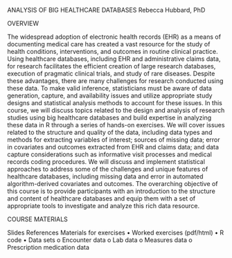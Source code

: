ANALYSIS OF BIG HEALTHCARE DATABASES
Rebecca Hubbard, PhD

OVERVIEW

The widespread adoption of electronic health records (EHR) as a means of documenting medical care has created a vast resource for the study of health conditions, interventions, and outcomes in routine clinical practice. Using healthcare databases, including EHR and administrative claims data, for research facilitates the efficient creation of large research databases, execution of pragmatic clinical trials, and study of rare diseases. Despite these advantages, there are many challenges for research conducted using these data. To make valid inference, statisticians must be aware of data generation, capture, and availability issues and utilize appropriate study designs and statistical analysis methods to account for these issues. In this course, we will discuss topics related to the design and analysis of research studies using big healthcare databases and build expertise in analyzing these data in R through a series of hands-on exercises. We will cover issues related to the structure and quality of the data, including data types and methods for extracting variables of interest; sources of missing data; error in covariates and outcomes extracted from EHR and claims data; and data capture considerations such as informative visit processes and medical records coding procedures. We will discuss and implement statistical approaches to address some of the challenges and unique features of healthcare databases, including missing data and error in automated algorithm-derived covariates and outcomes. The overarching objective of this course is to provide participants with an introduction to the structure and content of healthcare databases and equip them with a set of appropriate tools to investigate and analyze this rich data resource.

COURSE MATERIALS

Slides
References
Materials for exercises
•	Worked exercises (pdf/html)
•	R code
•	Data sets
o	Encounter data
o	Lab data
o	Measures data
o	Prescription medication data
